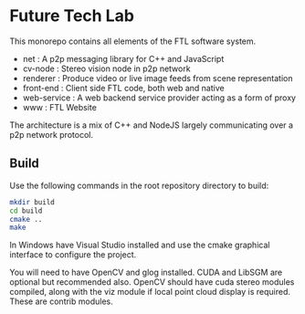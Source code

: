 # Future Tech Lab

This monorepo contains all elements of the FTL software system.

* net : A p2p messaging library for C++ and JavaScript
* cv-node : Stereo vision node in p2p network
* renderer : Produce video or live image feeds from scene representation
* front-end : Client side FTL code, both web and native
* web-service : A web backend service provider acting as a form of proxy
* www : FTL Website

The architecture is a mix of C++ and NodeJS largely communicating over a p2p
network protocol.

## Build
Use the following commands in the root repository directory to build:

```bash
mkdir build
cd build
cmake ..
make
```

In Windows have Visual Studio installed and use the cmake graphical interface
to configure the project.

You will need to have OpenCV and glog installed. CUDA and LibSGM are optional
but recommended also. OpenCV should have cuda stereo modules compiled, along
with the viz module if local point cloud display is required. These are contrib
modules.

